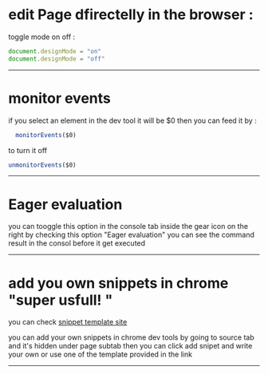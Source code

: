 # edit Page dfirectelly in the browser :

toggle mode on off : 
```javascript
document.designMode = "on"
document.designMode = "off"
```
-----

# monitor events

if you select an element in the dev tool it will be $0 
then you can feed it by : 
```javascript
  monitorEvents($0)
```
to turn it off 
```javascript
unmonitorEvents($0)
```
-----
# Eager evaluation 

you can tooggle this option in the console tab inside the gear icon on the right 
by checking this option "Eager evaluation" you can see the command result in the consol before it get executed

-----

# add you own snippets in chrome "super usfull! "

you can check [snippet template site](http://bgrins.github.io/devtools-snippets/)

you can add your own snippets in chrome dev tools by going to source tab and it's hidden under page subtab 
then you can click add snipet and write your own or use one of the template provided in the link 

------


